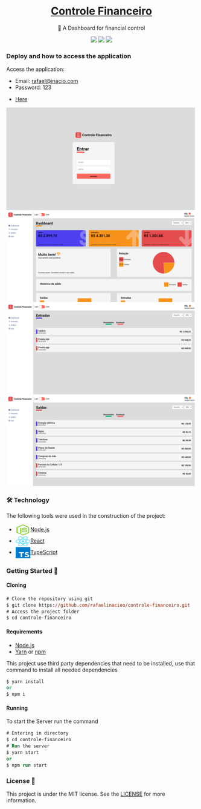 <h1 align="center">
    <a href="#">Controle Financeiro</a>
</h1>
<p align="center">🚀 A Dashboard for financial control</p>
<p align="center">
  <img src="https://img.shields.io/static/v1?label=react&message=interface&color=blue&style=for-the-badge&logo=react"/>
  <img src="https://img.shields.io/static/v1?label=netlify&message=deploy&color=blue&style=for-the-badge&logo=netlify"/>
  <img src="http://img.shields.io/static/v1?label=License&message=MIT&color=green&style=for-the-badge"/>
</p>

### Deploy and how to access the application

Access the application:

- Email: rafael@inacio.com
- Password: 123

* [Here](https://controle-financeiro-rafael.herokuapp.com/)

<img width="500" src=".github/01.png" />
<img width="500" src=".github/02.png" />
<img width="500" src=".github/03.png" />
<img width="500" src=".github/04.png" />

### 🛠 Technology

The following tools were used in the construction of the project:

- <img align="center" alt="Rafael-Ts" height="30" width="40" src="https://raw.githubusercontent.com/devicons/devicon/master/icons/nodejs/nodejs-original.svg">[Node.js](https://nodejs.org/en/)
- <img align="center" alt="Rafael-Ts" height="30" width="40" src="https://raw.githubusercontent.com/devicons/devicon/2ae2a900d2f041da66e950e4d48052658d850630/icons/react/react-original.svg">[React](https://pt-br.reactjs.org/)
- <img align="center" alt="Rafael-Ts" height="30" width="40" src="https://raw.githubusercontent.com/devicons/devicon/master/icons/typescript/typescript-plain.svg">[TypeScript](https://www.typescriptlang.org/)




### Getting Started 🚀

#### Cloning

```ps
# Clone the repository using git
$ git clone https://github.com/rafaelinacioo/controle-financeiro.git
# Access the project folder
$ cd controle-financeiro
```

#### Requirements

- [Node.js](https://nodejs.org/en/)
- [Yarn](https://yarnpkg.com/) or [npm](https://www.npmjs.com/)

This project use third party dependencies that need to be installed, use that command to install all needed dependencies

```ps
$ yarn install
or
$ npm i
```

#### Running

To start the Server run the command

```ps
# Entering in directory
$ cd controle-financeiro
# Run the server
$ yarn start
or
$ npm run start
```

### License 📝

This project is under the MIT license. See the [LICENSE](https://github.com/rafaelinacioo/controle-financeiro/blob/master/LICENSE) for more information.